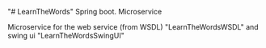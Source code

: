 "# LearnTheWords" 
Spring boot.
Microservice 


Microservice for the web service (from WSDL) "LearnTheWordsWSDL"
and swing ui "LearnTheWordsSwingUI"

